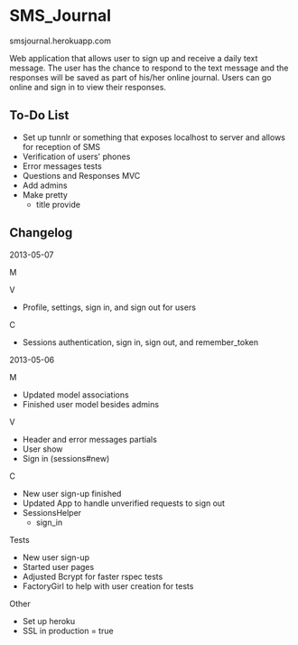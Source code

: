 SMS_Journal
===========

smsjournal.herokuapp.com

Web application that allows user to sign up and receive a daily text message. The user has the chance to respond to the text message and the responses will be saved as part of his/her online journal. Users can go online and sign in to view their responses.

To-Do List
----------

- Set up tunnlr or something that exposes localhost to server and allows for reception of SMS
- Verification of users' phones
- Error messages tests
- Questions and Responses MVC
- Add admins
- Make pretty
	- title provide

Changelog 
---------

2013-05-07

M

V
- Profile, settings, sign in, and sign out for users

C
- Sessions authentication, sign in, sign out, and remember_token

2013-05-06

M
- Updated model associations
- Finished user model besides admins

V
- Header and error messages partials
- User show
- Sign in (sessions#new)

C
- New user sign-up finished
- Updated App to handle unverified requests to sign out
- SessionsHelper
	- sign_in

Tests
- New user sign-up
- Started user pages
- Adjusted Bcrypt for faster rspec tests
- FactoryGirl to help with user creation for tests

Other
- Set up heroku
- SSL in production = true
